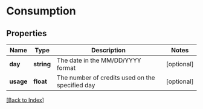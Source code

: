 # Consumption

## Properties

Name | Type | Description | Notes
------------ | ------------- | ------------- | -------------
**day** | **string** | The date in the MM/DD/YYYY format | [optional]
**usage** | **float** | The number of credits used on the specified day | [optional]

[[Back to Index]](../index.md)
